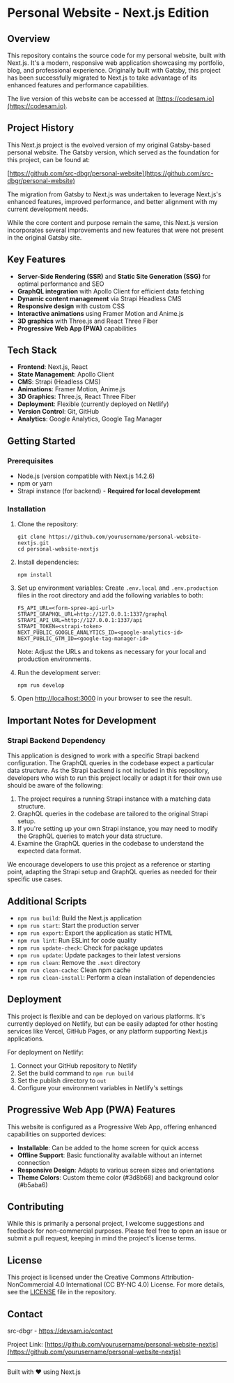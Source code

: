 # Personal Website - Next.js Edition

## Overview

This repository contains the source code for my personal website, built with Next.js. It's a modern, responsive web application showcasing my portfolio, blog, and professional experience. Originally built with Gatsby, this project has been successfully migrated to Next.js to take advantage of its enhanced features and performance capabilities.

The live version of this website can be accessed at [https://codesam.io](https://codesam.io).

## Project History

This Next.js project is the evolved version of my original Gatsby-based personal website. The Gatsby version, which served as the foundation for this project, can be found at:

[https://github.com/src-dbgr/personal-website](https://github.com/src-dbgr/personal-website)

The migration from Gatsby to Next.js was undertaken to leverage Next.js's enhanced features, improved performance, and better alignment with my current development needs.

While the core content and purpose remain the same, this Next.js version incorporates several improvements and new features that were not present in the original Gatsby site.

## Key Features

- **Server-Side Rendering (SSR)** and **Static Site Generation (SSG)** for optimal performance and SEO
- **GraphQL integration** with Apollo Client for efficient data fetching
- **Dynamic content management** via Strapi Headless CMS
- **Responsive design** with custom CSS
- **Interactive animations** using Framer Motion and Anime.js
- **3D graphics** with Three.js and React Three Fiber
- **Progressive Web App (PWA)** capabilities

## Tech Stack

- **Frontend**: Next.js, React
- **State Management**: Apollo Client
- **CMS**: Strapi (Headless CMS)
- **Animations**: Framer Motion, Anime.js
- **3D Graphics**: Three.js, React Three Fiber
- **Deployment**: Flexible (currently deployed on Netlify)
- **Version Control**: Git, GitHub
- **Analytics**: Google Analytics, Google Tag Manager

## Getting Started

### Prerequisites

- Node.js (version compatible with Next.js 14.2.6)
- npm or yarn
- Strapi instance (for backend) - **Required for local development**

### Installation

1. Clone the repository:
   ```
   git clone https://github.com/yourusername/personal-website-nextjs.git
   cd personal-website-nextjs
   ```

2. Install dependencies:
   ```
   npm install
   ```

3. Set up environment variables:
   Create `.env.local` and `.env.production` files in the root directory and add the following variables to both:
   ```
   FS_API_URL=<form-spree-api-url>
   STRAPI_GRAPHQL_URL=http://127.0.0.1:1337/graphql
   STRAPI_API_URL=http://127.0.0.1:1337/api
   STRAPI_TOKEN=<strapi-token>
   NEXT_PUBLIC_GOOGLE_ANALYTICS_ID=<google-analytics-id>
   NEXT_PUBLIC_GTM_ID=<google-tag-manager-id>
   ```
   Note: Adjust the URLs and tokens as necessary for your local and production environments.

4. Run the development server:
   ```
   npm run develop
   ```

5. Open [http://localhost:3000](http://localhost:3000) in your browser to see the result.

## Important Notes for Development

### Strapi Backend Dependency
This application is designed to work with a specific Strapi backend configuration. The GraphQL queries in the codebase expect a particular data structure. As the Strapi backend is not included in this repository, developers who wish to run this project locally or adapt it for their own use should be aware of the following:

1. The project requires a running Strapi instance with a matching data structure.
2. GraphQL queries in the codebase are tailored to the original Strapi setup.
3. If you're setting up your own Strapi instance, you may need to modify the GraphQL queries to match your data structure.
4. Examine the GraphQL queries in the codebase to understand the expected data format.

We encourage developers to use this project as a reference or starting point, adapting the Strapi setup and GraphQL queries as needed for their specific use cases.

## Additional Scripts

- `npm run build`: Build the Next.js application
- `npm run start`: Start the production server
- `npm run export`: Export the application as static HTML
- `npm run lint`: Run ESLint for code quality
- `npm run update-check`: Check for package updates
- `npm run update`: Update packages to their latest versions
- `npm run clean`: Remove the `.next` directory
- `npm run clean-cache`: Clean npm cache
- `npm run clean-install`: Perform a clean installation of dependencies

## Deployment

This project is flexible and can be deployed on various platforms. It's currently deployed on Netlify, but can be easily adapted for other hosting services like Vercel, GitHub Pages, or any platform supporting Next.js applications.

For deployment on Netlify:

1. Connect your GitHub repository to Netlify
2. Set the build command to `npm run build`
3. Set the publish directory to `out`
4. Configure your environment variables in Netlify's settings

## Progressive Web App (PWA) Features

This website is configured as a Progressive Web App, offering enhanced capabilities on supported devices:

- **Installable**: Can be added to the home screen for quick access
- **Offline Support**: Basic functionality available without an internet connection
- **Responsive Design**: Adapts to various screen sizes and orientations
- **Theme Colors**: Custom theme color (#3d8b68) and background color (#b5aba6)

## Contributing

While this is primarily a personal project, I welcome suggestions and feedback for non-commercial purposes. Please feel free to open an issue or submit a pull request, keeping in mind the project's license terms.

## License

This project is licensed under the Creative Commons Attribution-NonCommercial 4.0 International (CC BY-NC 4.0) License. For more details, see the [LICENSE](LICENSE) file in the repository.

## Contact

src-dbgr - https://devsam.io/contact

Project Link: [https://github.com/yourusername/personal-website-nextjs](https://github.com/yourusername/personal-website-nextjs)

---

Built with ❤️ using Next.js
